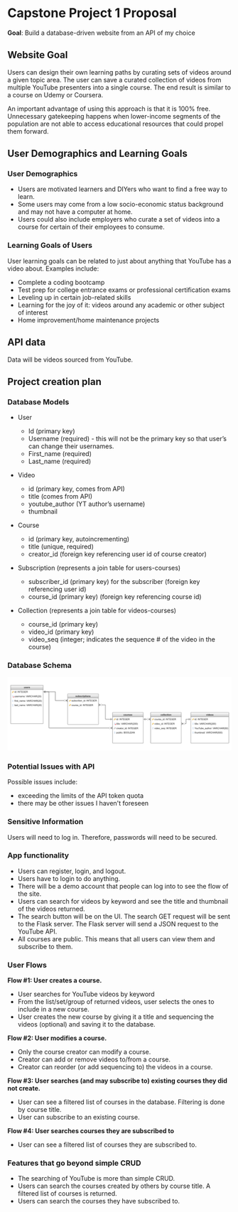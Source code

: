 # Capstone Project 1 Proposal

**Goal**: Build a database-driven website from an API of my choice

## Website Goal

Users can design their own learning paths by curating sets of videos around a given topic area. The user can save a curated collection of videos from multiple YouTube presenters into a single course. The end result is similar to a course on Udemy or Coursera.

An important advantage of using this approach is that it is 100% free. Unnecessary gatekeeping happens when lower-income segments of the population are not able to access educational resources that could propel them forward.

## User Demographics and Learning Goals

### User Demographics

* Users are motivated learners and DIYers who want to find a free way to learn. 
* Some users may come from a low socio-economic status background and may not have a computer at home.
* Users could also include employers who curate a set of videos into a course for certain of their employees to consume.

### Learning Goals of Users
User learning goals can be related to just about anything that YouTube has a video about. 
Examples include: 
* Complete a coding bootcamp
* Test prep for college entrance exams or professional certification exams
* Leveling up in certain job-related skills
* Learning for the joy of it: videos around any academic or other subject of interest
* Home improvement/home maintenance projects

## API data

Data will be videos sourced from YouTube.

## Project creation plan

### Database Models

* User
  * Id (primary key)
  * Username (required) - this will not be the primary key so that user’s can change their usernames.
  * First_name (required)
  * Last_name (required)

* Video 
  * id (primary key, comes from API)
  * title (comes from API)
  * youtube_author (YT author’s username)
  * thumbnail

* Course
  * id (primary key, autoincrementing)
  * title (unique, required)
  * creator_id (foreign key referencing user id of course creator)

* Subscription (represents a join table for users-courses)
  * subscriber_id (primary key) for the subscriber (foreign key referencing user id)
  * course_id (primary key) (foreign key referencing course id)

* Collection (represents a join table for videos-courses)
  * course_id (primary key)
  * video_id (primary key)
  * video_seq (integer; indicates the sequence # of the video in the course)

### Database Schema

![Database Schema](static/database-schema.png)

### Potential Issues with API

Possible issues include:
* exceeding the limits of the API token quota
* there may be other issues I haven't foreseen

### Sensitive Information

Users will need to log in.  Therefore, passwords will need to be secured.

### App functionality

* Users can register, login, and logout.
* Users have to login to do anything.
* There will be a demo account that people can log into to see the flow of the site.
* Users can search for videos by keyword and see the title and thumbnail of the videos returned. 
* The search button will be on the UI.  The search GET request will be sent to the Flask server. The Flask server will send a JSON request to the YouTube API.
* All courses are public. This means that all users can view them and subscribe to them. 

### User Flows

**Flow #1: User creates a course.**
* User searches for YouTube videos by keyword
* From the list/set/group of returned videos, user selects the ones to include in a new course.
* User creates the new course by giving it a title and sequencing the videos (optional) and saving it to the database. 

**Flow #2: User modifies a course.**
* Only the course creator can modify a course.
* Creator can add or remove videos to/from a course.
* Creator can reorder (or add sequencing to) the videos in a course.

**Flow #3: User searches (and may subscribe to) existing courses they did not create.**
* User can see a filtered list of courses in the database. Filtering is done by course title.
* User can subscribe to an existing course. 

**Flow #4: User searches courses they are subscribed to**
* User can see a filtered list of courses they are subscribed to.

### Features that go beyond simple CRUD

* The searching of YouTube is more than simple CRUD.
* Users can search the courses created by others by course title.  A filtered list of courses is returned.
* Users can search the courses they have subscribed to.

